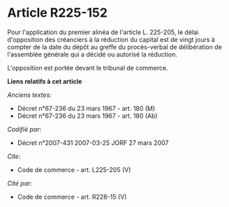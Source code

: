 # Article R225-152

Pour l'application du premier alinéa de l'article L. 225-205, le délai d'opposition des créanciers à la réduction du capital
est de vingt jours à compter de la date du dépôt au greffe du procès-verbal de délibération de l'assemblée générale qui a
décidé ou autorisé la réduction. 

L'opposition est portée devant le tribunal de commerce.

**Liens relatifs à cet article**

_Anciens textes_:

  - Décret n°67-236 du 23 mars 1967 - art. 180 (M)
  - Décret n°67-236 du 23 mars 1967 - art. 180 (Ab)

_Codifié par_:

  - Décret n°2007-431 2007-03-25 JORF 27 mars 2007

_Cite_:

  - Code de commerce - art. L225-205 (V)

_Cité par_:

  - Code de commerce - art. R228-15 (V)
